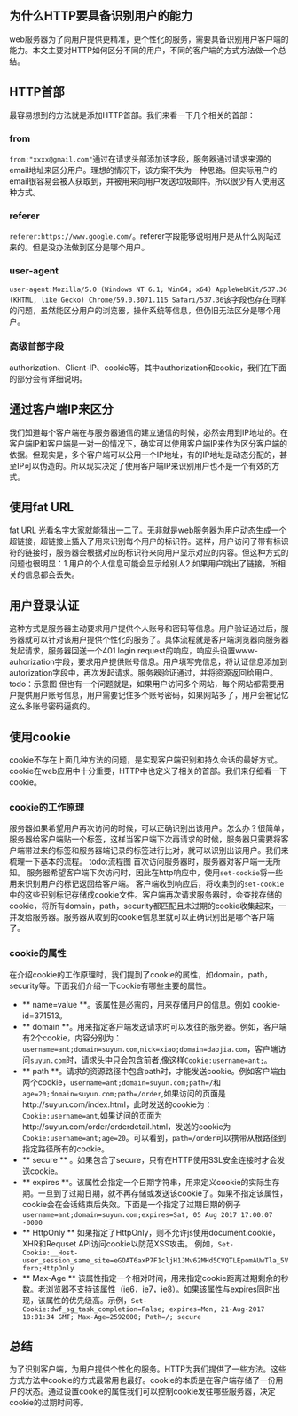 ## 为什么HTTP要具备识别用户的能力
 web服务器为了向用户提供更精准，更个性化的服务，需要具备识别用户客户端的能力。本文主要对HTTP如何区分不同的用户，不同的客户端的方式方法做一个总结。
## HTTP首部
最容易想到的方法就是添加HTTP首部。我们来看一下几个相关的首部：
### from
`from:"xxxx@gmail.com"`通过在请求头部添加该字段，服务器通过请求来源的email地址来区分用户。理想的情况下，该方案不失为一种思路。但实际用户的email很容易会被人获取到，并被用来向用户发送垃圾邮件。所以很少有人使用这种方式。
### referer
`referer:https://www.google.com/`。referer字段能够说明用户是从什么网站过来的。但是没办法做到区分是哪个用户。
### user-agent
`user-agent:Mozilla/5.0 (Windows NT 6.1; Win64; x64) AppleWebKit/537.36 (KHTML, like Gecko) Chrome/59.0.3071.115 Safari/537.36`该字段也存在同样的问题，虽然能区分用户的浏览器，操作系统等信息，但仍旧无法区分是哪个用户。
### 高级首部字段
authorization、Client-IP、cookie等。其中authorization和cookie，我们在下面的部分会有详细说明。
## 通过客户端IP来区分
我们知道每个客户端在与服务器通信的建立通信的时候，必然会用到IP地址的。在客户端IP和客户端是一对一的情况下，确实可以使用客户端IP来作为区分客户端的依据。但现实是，多个客户端可以公用一个IP地址，有的IP地址是动态分配的，甚至IP可以伪造的。所以现实决定了使用客户端IP来识别用户也不是一个有效的方式。
## 使用fat URL
fat URL 光看名字大家就能猜出一二了。无非就是web服务器为用户动态生成一个超链接，超链接上插入了用来识别每个用户的标识符。这样，用户访问了带有标识符的链接时，服务器会根据对应的标识符来向用户显示对应的内容。但这种方式的问题也很明显：1.用户的个人信息可能会显示给别人2.如果用户跳出了链接，所相关的信息都会丢失。
## 用户登录认证
这种方式是服务器主动要求用户提供个人账号和密码等信息。用户验证通过后，服务器就可以针对该用户提供个性化的服务了。具体流程就是客户端浏览器向服务器发起请求，服务器回送一个401 login request的响应，响应头设置www-auhorization字段，要求用户提供账号信息。用户填写完信息，将认证信息添加到autorization字段中，再次发起请求。服务器验证通过，并将资源返回给用户。
todo：示意图
但也有一个问题就是，如果用户访问多个网站，每个网站都需要用户提供用户账号信息，用户需要记住多个账号密码，如果网站多了，用户会被记忆这么多账号密码逼疯的。

## 使用cookie
cookie不存在上面几种方法的问题，是实现客户端识别和持久会话的最好方式。cookie在web应用中十分重要，HTTP中也定义了相关的首部。我们来仔细看一下cookie。
### cookie的工作原理
服务器如果希望用户再次访问的时候，可以正确识别出该用户。怎么办？很简单，服务器给客户端贴一个标签，这样当客户端下次再请求的时候，服务器只需要将客户端带过来的标签和服务器端记录的标签进行比对，就可以识别出该用户。我们来梳理一下基本的流程。
todo:流程图
首次访问服务器时，服务器对客户端一无所知。
服务器希望客户端下次访问时，因此在http响应中，使用`set-cookie`将一些用来识别用户的标记返回给客户端。
客户端收到响应后，将收集到的`set-cookie`中的这些识别标记存储成cookie文件。客户端再次请求服务器时，会查找存储的cookie，将所有domain，path，security都匹配且未过期的cookie收集起来，一并发给服务器。服务器从收到的cookie信息里就可以正确识别出是哪个客户端了。

### cookie的属性
在介绍cookie的工作原理时，我们提到了cookie的属性，如domain，path，security等。下面我们介绍一下cookie有哪些主要的属性。
- ** name=value **。该属性是必需的，用来存储用户的信息。例如 cookie-id=371513。
- ** domain **。用来指定客户端发送请求时可以发往的服务器。例如，客户端有2个cookie，内容分别为：`username=ant;domain=suyun.com`,`nick=xiao;domain=daojia.com`，客户端访问`suyun.com`时，请求头中只会包含前者,像这样`Cookie:username=ant;`。
- ** path **。请求的资源路径中包含path时，才能发送cookie。例如客户端由两个cookie，`username=ant;domain=suyun.com;path=/`和`age=20;domain=suyun.com;path=/order`,如果访问的页面是http://suyun.com/index.html，此时发送的cookie为：`Cookie:username=ant`,如果访问的页面为http://suyun.com/order/orderdetail.html，发送的cookie为`Cookie:username=ant;age=20`。可以看到，`path=/order`可以携带从根路径到指定路径所有的cookie。
- ** secure ** 。如果包含了secure，只有在HTTP使用SSL安全连接时才会发送cookie。
- ** expires **。该属性会指定一个日期字符串，用来定义cookie的实际生存期。一旦到了过期日期，就不再存储或发送该cookie了。如果不指定该属性，cookie会在会话结束后失效。下面是一个指定了过期日期的例子`username=ant;domain=suyun.com;expires=Sat, 05 Aug 2017 17:00:07 -0000`
- ** HttpOnly ** 如果指定了HttpOnly，则不允许js使用document.cookie，XHR和Requset API访问cookie以防范XSS攻击。 例如，`Set-Cookie:__Host-user_session_same_site=eGOAT6axP7F1cljH1JMv62MHd5CVQTLEpomAUwTla_5Vfero;HttpOnly`
- ** Max-Age ** 该属性指定一个相对时间，用来指定cookie距离过期剩余的秒数。老浏览器不支持该属性（ie6，ie7，ie8）。如果该属性与expires同时出现，该属性的优先级高。示例，`Set-Cookie:dwf_sg_task_completion=False; expires=Mon, 21-Aug-2017 18:01:34 GMT; Max-Age=2592000; Path=/; secure`
## 总结
为了识别客户端，为用户提供个性化的服务。HTTP为我们提供了一些方法。这些方式方法中cookie的方式最常用也最好。cookie的本质是在客户端存储了一份用户的状态。通过设置cookie的属性我们可以控制cookie发往哪些服务器，决定cookie的过期时间等。